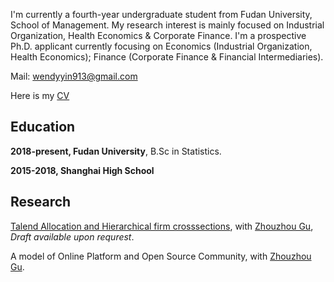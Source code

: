 I'm currently a fourth-year undergraduate student from Fudan University, School of Management. My research interest is mainly focused on Industrial Organization, Health Economics & Corporate Finance. I'm a prospective Ph.D. applicant currently focusing on Economics (Industrial Organization, Health Economics); Finance (Corporate Finance & Financial Intermediaries).
  
Mail: <wendyyin913@gmail.com>

Here is my [CV](/Wenyi_CV.pdf)


## Education

**2018-present, Fudan University**, B.Sc in Statistics.

**2015-2018, Shanghai High School**


## Research
  
[Talend Allocation and Hierarchical firm crosssections](), with [Zhouzhou Gu](https://oahinih.github.io/homepage/), _Draft available upon requrest_. 

A model of Online Platform and Open Source Community, with [Zhouzhou Gu](https://oahinih.github.io/homepage/).

